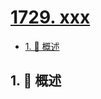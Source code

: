 # [1729. xxx](https://github.com/Tdahuyou/TNotes.leetcode/tree/main/notes/1729.%20xxx)

<!-- region:toc -->

- [1. 📝 概述](#1--概述)

<!-- endregion:toc -->

## 1. 📝 概述

